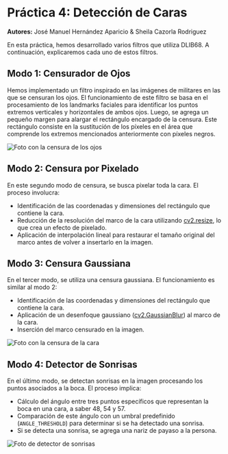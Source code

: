 # Práctica 4: Detección de Caras

**Autores:** José Manuel Hernández Aparicio & Sheila Cazorla Rodriguez

En esta práctica, hemos desarrollado varios filtros que utiliza DLIB68. A continuación, explicaremos cada uno de estos filtros.

## Modo 1: Censurador de Ojos

Hemos implementado un filtro inspirado en las imágenes de militares en las que se censuran los ojos. El funcionamiento de este filtro se basa en el procesamiento de los landmarks faciales para identificar los puntos extremos verticales y horizontales de ambos ojos. Luego, se agrega un pequeño margen para alargar el rectángulo encargado de la censura. Este rectángulo consiste en la sustitución de los píxeles en el área que comprende los extremos mencionados anteriormente con píxeles negros.

![Foto con la censura de los ojos](censura_ojos_2.png)

## Modo 2: Censura por Pixelado

En este segundo modo de censura, se busca pixelar toda la cara. El proceso involucra:
- Identificación de las coordenadas y dimensiones del rectángulo que contiene la cara.
- Reducción de la resolución del marco de la cara utilizando [cv2.resize](https://docs.opencv.org/3.4/da/d54/group__imgproc__transform.html#ga47a974309e9102f5f08231edc7e7529d), lo que crea un efecto de pixelado.
- Aplicación de interpolación lineal para restaurar el tamaño original del marco antes de volver a insertarlo en la imagen.

## Modo 3: Censura Gaussiana

En el tercer modo, se utiliza una censura gaussiana. El funcionamiento es similar al modo 2:
- Identificación de las coordenadas y dimensiones del rectángulo que contiene la cara.
- Aplicación de un desenfoque gaussiano ([cv2.GaussianBlur](https://docs.opencv.org/4.x/d4/d13/tutorial_py_filtering.html)) al marco de la cara.
- Inserción del marco censurado en la imagen.

![Foto con la censura de la cara](censura_cara_2.png)

## Modo 4: Detector de Sonrisas

En el último modo, se detectan sonrisas en la imagen procesando los puntos asociados a la boca. El proceso implica:
- Cálculo del ángulo entre tres puntos específicos que representan la boca en una cara, a saber 48, 54 y 57.
- Comparación de este ángulo con un umbral predefinido (`ANGLE_THRESHOLD`) para determinar si se ha detectado una sonrisa.
- Si se detecta una sonrisa, se agrega una nariz de payaso a la persona.

![Foto de detector de sonrisas](jose_felih_2.png)